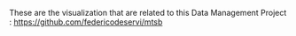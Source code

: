 These are the visualization that are related to this Data Management Project : https://github.com/federicodeservi/mtsb

